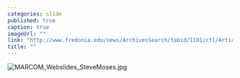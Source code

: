```yaml
---
categories: slide
published: true
caption: true
imageUrl: ""
link: "http://www.fredonia.edu/news/ArchivesSearch/tabid/1101/ctl/ArticleView/mid/1878/articleId/5545/Viewing_Party_Watch_Steve_Moses_try_to_win_Big_Brother_17_LIVE_-_Wed_night.aspx"
title: ""
---
```


![MARCOM_Webslides_SteveMoses.jpg]({{site.baseurl}}/_posts/slides/MARCOM_Webslides_SteveMoses.jpg)

